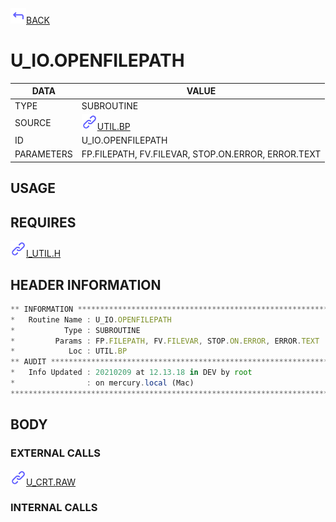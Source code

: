 <img src="../.resources/themes/unicons-line-6563ff/corner-up-left-alt.svg" alt="BACK" width="25" />[BACK](../DOCS/UTIL.BP.md)  
# U_IO.OPENFILEPATH  
|DATA|VALUE|
| --- | --- |
|TYPE|SUBROUTINE|
|SOURCE|<img src="../.resources/themes/unicons-line-6563ff/link.svg" alt="UTIL.BP" width="25" />[UTIL.BP](../DOCS/UTIL.BP.md)|
|ID|U_IO.OPENFILEPATH|
|PARAMETERS|FP.FILEPATH, FV.FILEVAR, STOP.ON.ERROR, ERROR.TEXT|
    
## USAGE  
  
## REQUIRES  
<img src="../.resources/themes/unicons-line-6563ff/link.svg" alt="I_UTIL.H" width="25" />[I_UTIL.H](../DOCS.PAGE/I_UTIL.H.md)  
    
## HEADER INFORMATION  
```javascript
** INFORMATION ****************************************************************
*   Routine Name : U_IO.OPENFILEPATH
*           Type : SUBROUTINE
*         Params : FP.FILEPATH, FV.FILEVAR, STOP.ON.ERROR, ERROR.TEXT
*            Loc : UTIL.BP
** AUDIT **********************************************************************
*   Info Updated : 20210209 at 12.13.18 in DEV by root
*                : on mercury.local (Mac)
*******************************************************************************

```
## BODY  
### EXTERNAL CALLS  
<img src="../.resources/themes/unicons-line-6563ff/link.svg" alt="U_CRT.RAW" width="25" />[U_CRT.RAW](../DOCS.PAGE/U_CRT.RAW.md)  
### INTERNAL CALLS  
  
